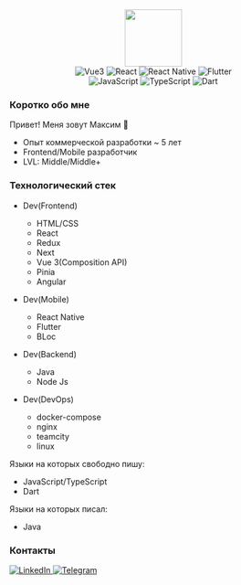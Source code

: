 <div id="header" align="center">
  <img src="https://media.giphy.com/media/ZVik7pBtu9dNS/giphy.gif" width="100"/>
</div>
<div id="badges" align="center">
    <img src="https://img.shields.io/badge/Vue3-green" alt="Vue3"/>
    <img src="https://img.shields.io/badge/React-green" alt="React"/>
    <img src="https://img.shields.io/badge/React_Native-green" alt="React Native"/>
    <img src="https://img.shields.io/badge/Flutter-aqua" alt="Flutter"/>
</div>
<div id="badges" align="center">
   <img src="https://img.shields.io/badge/JavaScript-yellow" alt="JavaScript"/>
    <img src="https://img.shields.io/badge/TypeScript-blue" alt="TypeScript"/>
    <img src="https://img.shields.io/badge/Dart-aqua" alt="Dart"/>
</div>

<h3>Коротко обо мне</h3>
Привет! Меня зовут Максим 👋

  + Опыт коммерческой разработки ~ 5 лет</li>
  + Frontend/Mobile разработчик</li>
  + LVL: Middle/Middle+</li>

<h3>Технологический стек</h3>

+ Dev(Frontend)
  + HTML/CSS
  + React
  + Redux
  + Next
  + Vue 3(Composition API)
  + Pinia
  + Angular

+ Dev(Mobile)
  + React Native
  + Flutter
  + BLoc

+ Dev(Backend)
  + Java
  + Node Js

+ Dev(DevOps)
  + docker-compose
  + nginx
  + teamcity
  + linux

Языки на которых свободно пишу:

+ JavaScript/TypeScript
+ Dart

Языки на которых писал:

+ Java

<h3>Контакты</h3>
<div id="badges">
  <a href="https://www.linkedin.com/in/maxim-gunko">
    <img src="https://img.shields.io/badge/LinkedIn-blue?logo=linkedin&logoColor=white" alt="LinkedIn"/>
  </a>
  <a href="https://t.me/halahot">
    <img src="https://img.shields.io/badge/tg-blue?logo=telegram" alt="Telegram"/>
  </a>
</div>

